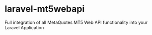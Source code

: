 # laravel-mt5webapi
Full integration of all MetaQuotes MT5 Web API functionality into your Laravel Application
